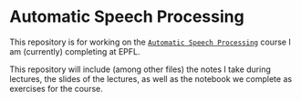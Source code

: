 # Automatic Speech Processing

This repository is for working on the [`Automatic Speech Processing`](https://edu.epfl.ch/coursebook/en/automatic-speech-processing-EE-554) course I am (currently) completing at EPFL.

This repository will include (among other files) the notes I take during lectures, the slides of the lectures, as well as the notebook we complete as exercises for the course.
